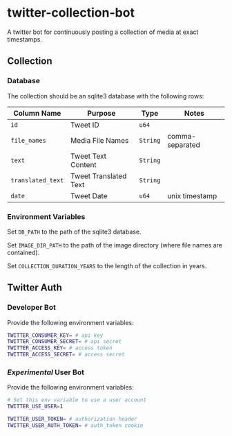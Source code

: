 # twitter-collection-bot

A twitter bot for continuously posting a collection of media at exact timestamps.

## Collection

### Database

The collection should be an sqlite3 database with the following rows:

| Column Name | Purpose | Type | Notes |
| ----------- | ------- | ---- | ----- |
| `id` |Tweet ID | `u64` | |
| `file_names` | Media File Names | `String` | comma-separated |
| `text` | Tweet Text Content | `String` | |
| `translated_text` | Tweet Translated Text | `String` | |
| `date` | Tweet Date | `u64` | unix timestamp |

### Environment Variables

Set `DB_PATH` to the path of the sqlite3 database.

Set `IMAGE_DIR_PATH` to the path of the image directory (where file names are contained).

Set `COLLECTION_DURATION_YEARS` to the length of the collection in years.

## Twitter Auth

### Developer Bot

Provide the following environment variables:

```bash
TWITTER_CONSUMER_KEY= # api key
TWITTER_CONSUMER_SECRET= # api secret
TWITTER_ACCESS_KEY= # access token
TWITTER_ACCESS_SECRET= # access secret
```

### *Experimental* User Bot

Provide the following environment variables:

```bash
# Set this env variable to use a user account
TWITTER_USE_USER=1

TWITTER_USER_TOKEN= # authorization header
TWITTER_USER_AUTH_TOKEN= # auth_token cookie
```
